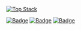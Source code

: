 [![Top Stack](https://widget.realdeveloper.pro/api/top?stack=Kotlin,Java)](https://github.com/SweetBeanJelly)

[![Badge](https://widget.realdeveloper.pro/api/badge?title=Languages&badges=Kotlin,Java,Python,C,JavaScript,Objective-C,Swift,Spring&theme=dark)](https://github.com/SweetBeanJelly)
[![Badge](https://widget.realdeveloper.pro/api/badge?title=Database%20and%20DevOps&badges=MySQL,Git,GitHub&theme=dark)](https://github.com/SweetBeanJelly)
[![Badge](https://widget.realdeveloper.pro/api/badge?title=IDE&badges=AndroidStudio,IntelliJ,Eclipse,PyCharm,VisualStudioCode&theme=dark)](https://github.com/SweetBeanJelly)
